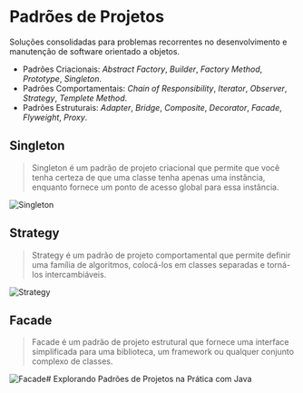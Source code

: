 # Padrões de Projetos

Soluções consolidadas para problemas recorrentes no desenvolvimento e manutenção de software orientado a objetos.

- Padrões Criacionais: *Abstract Factory*, *Builder*, *Factory Method*, *Prototype*, *Singleton*.
- Padrões Comportamentais: *Chain of Responsibility*, *Iterator*, *Observer*, *Strategy*, *Templete Method*.
- Padrões Estruturais: *Adapter*, *Bridge*, *Composite*, *Decorator*, *Facade*, *Flyweight*, *Proxy*.

## Singleton
> Singleton é um padrão de projeto criacional que permite que você tenha certeza de que uma classe tenha apenas uma instância, enquanto fornece um ponto de acesso global para essa instância.

![Singleton](https://refactoring.guru/images/patterns/diagrams/singleton/structure-pt-br.png)

## Strategy
> Strategy é um padrão de projeto comportamental que permite definir uma família de algoritmos, colocá-los em classes separadas e torná-los intercambiáveis.

![Strategy](https://refactoring.guru/images/patterns/diagrams/strategy/structure.png)

## Facade
> Facade é um padrão de projeto estrutural que fornece uma interface simplificada para uma biblioteca, um framework ou qualquer conjunto complexo de classes.

![Facade](https://refactoring.guru/images/patterns/diagrams/facade/structure.png)# Explorando Padrões de Projetos na Prática com Java
